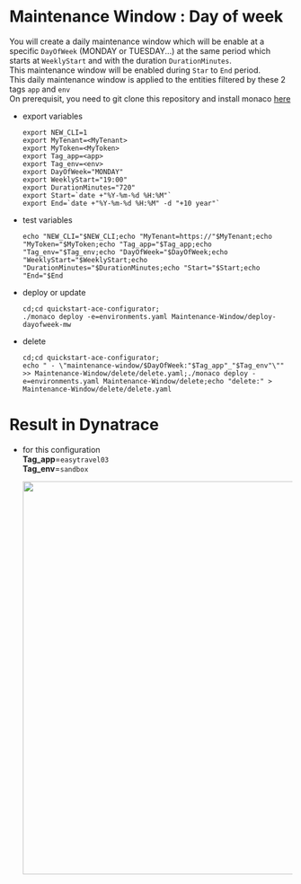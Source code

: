 # Maintenance Window : Day of week

You will create a daily maintenance window which will be enable at a specific `DayOfWeek` (MONDAY or TUESDAY...) at the same period which starts at `WeeklyStart` and with the duration `DurationMinutes`.   
This maintenance window  will be enabled during `Star` to `End` period.  
This daily maintenance window is applied to the entities filtered by these 2 tags `app` and `env`    
On prerequisit, you need to git clone this repository and install monaco [here](https://github.com/dynatrace-ace-services/OnDemand-Configuration-with-Monaco#install-the-prebuild-configuration)
 
- export variables

      export NEW_CLI=1
      export MyTenant=<MyTenant>
      export MyToken=<MyToken>
      export Tag_app=<app>
      export Tag_env=<env>
      export DayOfWeek="MONDAY"
      export WeeklyStart="19:00"
      export DurationMinutes="720"
      export Start=`date +"%Y-%m-%d %H:%M"`
      export End=`date +"%Y-%m-%d %H:%M" -d "+10 year"`
      
- test variables

      echo "NEW_CLI="$NEW_CLI;echo "MyTenant=https://"$MyTenant;echo "MyToken="$MyToken;echo "Tag_app="$Tag_app;echo "Tag_env="$Tag_env;echo "DayOfWeek="$DayOfWeek;echo "WeeklyStart="$WeeklyStart;echo "DurationMinutes="$DurationMinutes;echo "Start="$Start;echo "End="$End
     
- deploy or update

      cd;cd quickstart-ace-configurator;
      ./monaco deploy -e=environments.yaml Maintenance-Window/deploy-dayofweek-mw
      
- delete

      cd;cd quickstart-ace-configurator;
      echo " - \"maintenance-window/$DayOfWeek:"$Tag_app"_"$Tag_env"\"" >> Maintenance-Window/delete/delete.yaml;./monaco deploy -e=environments.yaml Maintenance-Window/delete;echo "delete:" > Maintenance-Window/delete/delete.yaml


# Result in Dynatrace 
- for this configuration  
       **Tag_app**=`easytravel03`  
       **Tag_env**=`sandbox`  
   
   <img src="https://user-images.githubusercontent.com/40337213/119018045-f23bb200-b99b-11eb-8e7c-ae5f55bc7518.png" width="600" height="700">

